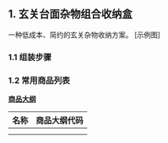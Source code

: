 ## 1. 玄关台面杂物组合收纳盒

一种低成本、简约的玄关杂物收纳方案。
[示例图]

### 1.1 组装步骤


### 1.2 常用商品列表

**[商品大纲](https://gitee.com/kukela/diy-furniture/tree/master/doc/商品大纲.md)**

| 名称 | 商品大纲代码 |
| - | - |
| | |
| | |
